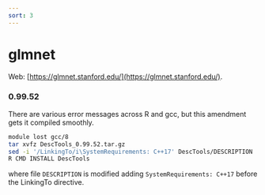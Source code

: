 ```yaml
---
sort: 3
---
```


# glmnet

Web: [https://glmnet.stanford.edu/](https://glmnet.stanford.edu/).

### 0.99.52

There are various error messages across R and gcc, but this amendment gets it compiled smoothly.

```bash
module lost gcc/8
tar xvfz DescTools_0.99.52.tar.gz
sed -i '/LinkingTo/i\SystemRequirements: C++17' DescTools/DESCRIPTION
R CMD INSTALL DescTools
```

where file `DESCRIPTION` is modified adding `SystemRequirements: C++17` before the LinkingTo directive.
